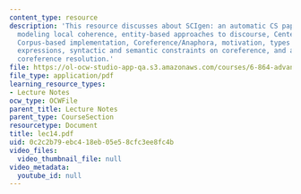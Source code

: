 ```yaml
---
content_type: resource
description: 'This resource discusses about SCIgen: an automatic CS paper generator,
  modeling local coherence, entity-based approaches to discourse, Centering theory,
  Corpus-based implementation, Coreference/Anaphora, motivation, types of referential
  expressions, syntactic and semantic constraints on coreference, and algorithms for
  coreference resolution.'
file: https://ol-ocw-studio-app-qa.s3.amazonaws.com/courses/6-864-advanced-natural-language-processing-fall-2005/0c2c2b79ebc418eb05e58cfc3ee8fc4b_lec14.pdf
file_type: application/pdf
learning_resource_types:
- Lecture Notes
ocw_type: OCWFile
parent_title: Lecture Notes
parent_type: CourseSection
resourcetype: Document
title: lec14.pdf
uid: 0c2c2b79-ebc4-18eb-05e5-8cfc3ee8fc4b
video_files:
  video_thumbnail_file: null
video_metadata:
  youtube_id: null
---
```


